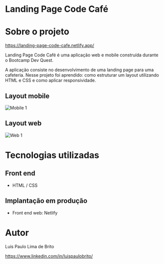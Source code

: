 # Landing Page Code Café 

# Sobre o projeto

https://landing-page-code-cafe.netlify.app/

Landing Page Code Café é uma aplicação web e mobile construída durante o Bootcamp Dev Quest.

A aplicação consiste no desenvolvimento de uma landing page para uma cafeteria. Nesse projeto foi aprendido: como estruturar um layout utilizando HTML e CSS e como aplicar responsividade.

## Layout mobile
![Mobile 1](https://github.com/luispaulobrito/assets/blob/main/1662485723964.gif)

## Layout web
![Web 1](https://github.com/luispaulobrito/assets/blob/main/1662485723964.png)

# Tecnologias utilizadas
## Front end
- HTML / CSS 

## Implantação em produção
- Front end web: Netlify

# Autor

Luis Paulo Lima de Brito

https://www.linkedin.com/in/luispaulobrito/
